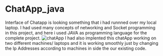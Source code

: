 # ChatApp_java
Interface of Chatapp is looking something that i had runnned over my local laptop.
I had used many concepts of networking and Socket programming in this project, and here i used JAVA as programming language for the complete project. 
![chatApp](https://user-images.githubusercontent.com/85639730/212463479-36fe247e-da19-43ab-8d53-8d269d9aa475.PNG)
I had also implented this chatApp working on two different machines/ laptops and it is working smoothly just by changing the Ip Addresses according to machines in side the our existing code. 
